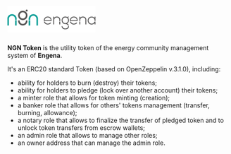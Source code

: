 # <img src="engena-logo.png" alt="Engena - NGN Token">

**NGN Token** is the utility token of the energy community management system of **Engena**.

It's an ERC20 standard Token (based on OpenZeppelin v.3.1.0), including:

 * ability for holders to burn (destroy) their tokens;
 * ability for holders to pledge (lock over another account) their tokens;
 * a minter role that allows for token minting (creation);
 * a banker role that allows for others' tokens management (transfer, burning, allowance);
 * a notary role that allows to finalize the transfer of pledged token and to unlock token transfers from escrow wallets;
 * an admin role that allows to manage other roles;
 * an owner address that can manage the admin role.
